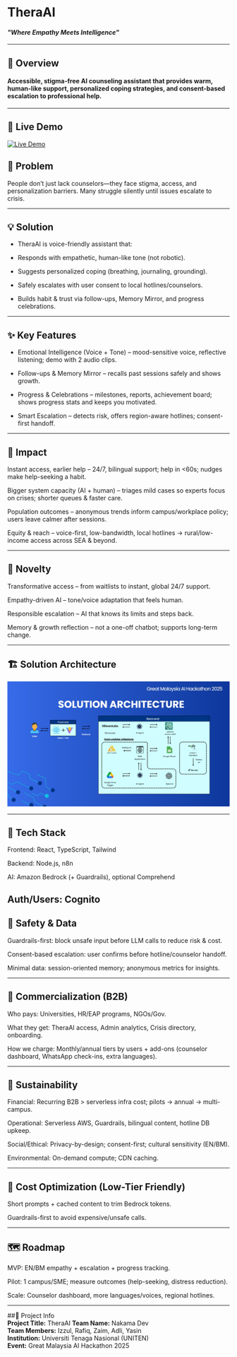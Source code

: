 # **TheraAI**  

#### *"Where Empathy Meets Intelligence"*  

---

## 📝 Overview  
#### Accessible, stigma-free AI counseling assistant that provides warm, human-like support, personalized coping strategies, and consent-based escalation to professional help.  

---

## 🚀 Live Demo
[![Live Demo](https://img.shields.io/badge/Live%20App-Amplify-blue?style=for-the-badge&logo=amazon-aws)](https://main.d2mgy2uaft7oez.amplifyapp.com/)

## 🔎 Problem

People don’t just lack counselors—they face stigma, access, and personalization barriers. Many struggle silently until issues escalate to crisis.


---

## 💡 Solution

- TheraAI is voice-friendly assistant that:

- Responds with empathetic, human-like tone (not robotic).

- Suggests personalized coping (breathing, journaling, grounding).

- Safely escalates with user consent to local hotlines/counselors.

- Builds habit & trust via follow-ups, Memory Mirror, and progress celebrations.

---

## ✨ Key Features

- Emotional Intelligence (Voice + Tone) – mood-sensitive voice, reflective listening; demo with 2 audio clips.

- Follow-ups & Memory Mirror – recalls past sessions safely and shows growth.

- Progress & Celebrations – milestones, reports, achievement board; shows progress stats and keeps you motivated.

- Smart Escalation – detects risk, offers region-aware hotlines; consent-first handoff.  
---

## 🧭 Impact 

Instant access, earlier help – 24/7, bilingual support; help in <60s; nudges make help-seeking a habit.

Bigger system capacity (AI + human) – triages mild cases so experts focus on crises; shorter queues & faster care.

Population outcomes – anonymous trends inform campus/workplace policy; users leave calmer after sessions.

Equity & reach – voice-first, low-bandwidth, local hotlines → rural/low-income access across SEA & beyond.

---

## 🚀 Novelty 

Transformative access – from waitlists to instant, global 24/7 support.

Empathy-driven AI – tone/voice adaptation that feels human.

Responsible escalation – AI that knows its limits and steps back.

Memory & growth reflection – not a one-off chatbot; supports long-term change.

---

## 🏗️ Solution Architecture 

![Solution Architecture](./solutionArch.jpg)  

---

## 🧰 Tech Stack

Frontend: React, TypeScript, Tailwind

Backend: Node.js, n8n

AI: Amazon Bedrock (+ Guardrails), optional Comprehend

Auth/Users: Cognito
---

## 🔐 Safety & Data

Guardrails-first: block unsafe input before LLM calls to reduce risk & cost.

Consent-based escalation: user confirms before hotline/counselor handoff.

Minimal data: session-oriented memory; anonymous metrics for insights.

---

## 💼 Commercialization (B2B)

Who pays: Universities, HR/EAP programs, NGOs/Gov.

What they get: TheraAI access, Admin analytics, Crisis directory, onboarding.

How we charge: Monthly/annual tiers by users + add-ons (counselor dashboard, WhatsApp check-ins, extra languages).

---

## 🌱 Sustainability

Financial: Recurring B2B > serverless infra cost; pilots → annual → multi-campus.

Operational: Serverless AWS, Guardrails, bilingual content, hotline DB upkeep.

Social/Ethical: Privacy-by-design; consent-first; cultural sensitivity (EN/BM).

Environmental: On-demand compute; CDN caching.

---

## 💸 Cost Optimization (Low-Tier Friendly)

Short prompts + cached content to trim Bedrock tokens.

Guardrails-first to avoid expensive/unsafe calls.

---

## 🗺️ Roadmap

MVP: EN/BM empathy + escalation + progress tracking.

Pilot: 1 campus/SME; measure outcomes (help-seeking, distress reduction).

Scale: Counselor dashboard, more languages/voices, regional hotlines.

---

##📄 Project Info  
**Project Title:** TheraAI 
**Team Name:** Nakama Dev  
**Team Members:** Izzul, Rafiq, Zaim, Adli, Yasin  
**Institution:** Universiti Tenaga Nasional (UNITEN)  
**Event:** Great Malaysia AI Hackathon 2025
